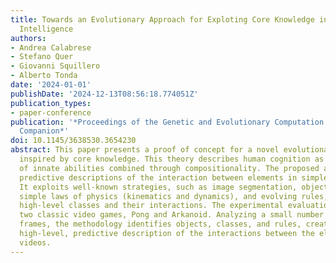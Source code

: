 ```yaml
---
title: Towards an Evolutionary Approach for Exploting Core Knowledge in Artificial
  Intelligence
authors:
- Andrea Calabrese
- Stefano Quer
- Giovanni Squillero
- Alberto Tonda
date: '2024-01-01'
publishDate: '2024-12-13T08:56:18.774051Z'
publication_types:
- paper-conference
publication: '*Proceedings of the Genetic and Evolutionary Computation Conference
  Companion*'
doi: 10.1145/3638530.3654230
abstract: This paper presents a proof of concept for a novel evolutionary methodology
  inspired by core knowledge. This theory describes human cognition as a small set
  of innate abilities combined through compositionality. The proposed approach generates
  predictive descriptions of the interaction between elements in simple 2D videos.
  It exploits well-known strategies, such as image segmentation, object detection,
  simple laws of physics (kinematics and dynamics), and evolving rules, including
  high-level classes and their interactions. The experimental evaluation focuses on
  two classic video games, Pong and Arkanoid. Analyzing a small number of raw video
  frames, the methodology identifies objects, classes, and rules, creating a compact,
  high-level, predictive description of the interactions between the elements in the
  videos.
---
```

